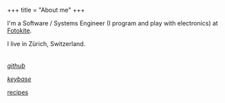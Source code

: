 +++
title = "About me"
+++

I'm a Software / Systems Engineer (I program and play with electronics) at [Fotokite](https://www.fotokite.com).

I live in Zürich, Switzerland.
 <br />
 <br />
 <br />
_[github](https://github.com/jrmysvr)_

_[keybase](https://keybase.io/jeremy_savor)_

[recipes](https://recipes.savor.page)
